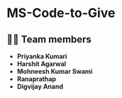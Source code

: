 # MS-Code-to-Give

## 👩‍💻 Team members

- **Priyanka Kumari**
- **Harshit Agarwal**
- **Mohneesh Kumar Swami** 
- **Ranaprathap** 
- **Digvijay Anand**  
